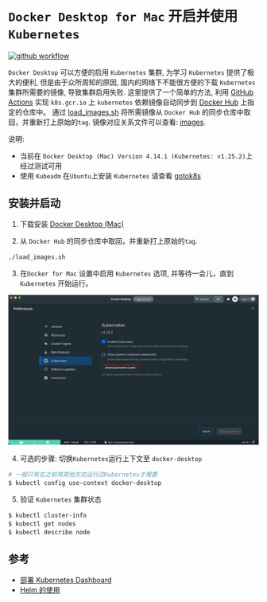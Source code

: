 # `Docker Desktop for Mac` 开启并使用 `Kubernetes`

[![github workflow](https://github.com/maguowei/k8s-docker-desktop-for-mac/workflows/k8s%20image%20sync/badge.svg)](https://github.com/maguowei/k8s-docker-desktop-for-mac/actions)

`Docker Desktop` 可以方便的启用 `Kubernetes` 集群, 为学习 `Kubernetes` 提供了极大的便利, 但是由于众所周知的原因, 国内的网络下不能很方便的下载 `Kubernetes` 集群所需要的镜像, 导致集群启用失败. 这里提供了一个简单的方法, 利用 [GitHub Actions](https://developer.github.com/actions/creating-github-actions/) 实现 `k8s.gcr.io` 上 `kubernetes` 依赖镜像自动同步到 [Docker Hub](https://hub.docker.com/) 上指定的仓库中。 通过 [load_images.sh](./load_images.sh) 将所需镜像从 `Docker Hub` 的同步仓库中取回，并重新打上原始的`tag`. 镜像对应关系文件可以查看: [images](./images).

说明:

- 当前在 `Docker Desktop (Mac) Version 4.14.1 (Kubernetes: v1.25.2)`上经过测试可用
- 使用 `Kubeadm` 在`Ubuntu`上安装 `Kubernetes` 请查看 [gotok8s](https://github.com/maguowei/gotok8s)

## 安装并启动

1. 下载安装 [Docker Desktop (Mac)](https://desktop.docker.com/mac/stable/Docker.dmg)

2. 从 `Docker Hub` 的同步仓库中取回，并重新打上原始的`tag`.

```bash
./load_images.sh
```

3. 在`Docker for Mac` 设置中启用 `Kubernetes` 选项, 并等待一会儿，直到 `Kubernetes` 开始运行。

![k8s](./image/k8s.png)

4. 可选的步骤: 切换`Kubernetes`运行上下文至 `docker-desktop`

```bash
# 一般只有在之前用其他方式运行过Kubernetes才需要
$ kubectl config use-context docker-desktop
```

5. 验证 `Kubernetes` 集群状态

```bash
$ kubectl cluster-info
$ kubectl get nodes
$ kubectl describe node
```

## 参考

- [部署 Kubernetes Dashboard](https://github.com/maguowei/k8s-cookbook#%E9%83%A8%E7%BD%B2-kubernetes-dashboard)
- [Helm 的使用](https://github.com/maguowei/k8s-cookbook#helm)

